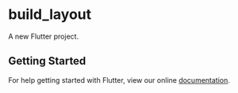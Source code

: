 # build_layout

A new Flutter project.

## Getting Started

For help getting started with Flutter, view our online
[documentation](https://flutter.io/).
